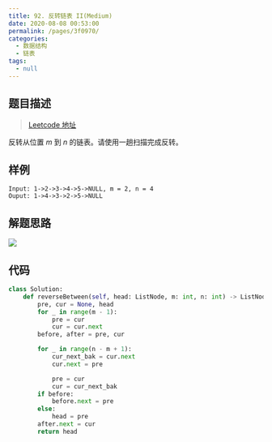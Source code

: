 ```yaml
---
title: 92. 反转链表 II(Medium)
date: 2020-08-08 00:53:00
permalink: /pages/3f0970/
categories: 
  - 数据结构
  - 链表
tags: 
  - null
---
```


## 题目描述

> [Leetcode 地址](https://leetcode-cn.com/problems/reverse-linked-list-ii/)

反转从位置 *m* 到 *n* 的链表。请使用一趟扫描完成反转。

## 样例

```
Input: 1->2->3->4->5->NULL, m = 2, n = 4
Ouput: 1->4->3->2->5->NULL
```

## 解题思路

![](https://cdn.jsdelivr.net/gh/PPsteven/pictures/img/20200808004217.png)

## 代码

```python
class Solution:
    def reverseBetween(self, head: ListNode, m: int, n: int) -> ListNode:
        pre, cur = None, head 
        for _ in range(m - 1):
            pre = cur 
            cur = cur.next
        before, after = pre, cur 

        for _ in range(n - m + 1):
            cur_next_bak = cur.next
            cur.next = pre 

            pre = cur 
            cur = cur_next_bak
        if before:
            before.next = pre 
        else:
            head = pre 
        after.next = cur 
        return head 
```

